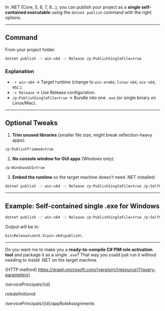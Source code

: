 In .NET (Core, 5, 6, 7, 8…), you can publish your project as a **single self-contained executable** using the `dotnet publish` command with the right options.

---

## **Command**

From your project folder:

```bash
dotnet publish -r win-x64 -c Release /p:PublishSingleFile=true
```

### **Explanation**

* `-r win-x64` → Target runtime (change to `win-arm64`, `linux-x64`, `osx-x64`, etc.).
* `-c Release` → Use Release configuration.
* `/p:PublishSingleFile=true` → Bundle into one `.exe` (or single binary on Linux/Mac).

---

## **Optional Tweaks**

1. **Trim unused libraries** (smaller file size, might break reflection-heavy apps):

```bash
/p:PublishTrimmed=true
```

2. **No console window for GUI apps** (Windows only):

```bash
/p:WindowsGUI=true
```

3. **Embed the runtime** so the target machine doesn’t need .NET installed:

```bash
dotnet publish -r win-x64 -c Release /p:PublishSingleFile=true /p:SelfContained=true
```

---

## **Example: Self-contained single .exe for Windows**

```bash
dotnet publish -r win-x64 -c Release /p:PublishSingleFile=true /p:SelfContained=true /p:PublishTrimmed=true
```

Output will be in:

```
bin\Release\netX.X\win-x64\publish\
```

---

Do you want me to make you a **ready-to-compile C# PIM role activation tool** and package it as a single `.exe`?
That way you could just run it without needing to install .NET on the target machine.




{HTTP method} https://graph.microsoft.com/{version}/{resource}?{query-parameters}

/servicePrincipals/{id}

 roledefinitionid

 /servicePrincipals/{id}/appRoleAssignments